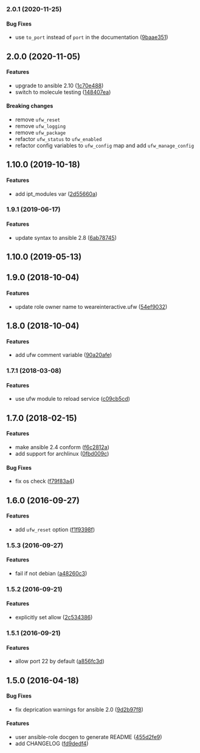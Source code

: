 <a name="2.0.1"></a>
### 2.0.1 (2020-11-25)


#### Bug Fixes

*   use `to_port` instead of `port` in the documentation ([9baae351](https://github.com/weareinteractive/ansible-ufw/commit/9baae3510b5f8fbccbdd01eaac948b660a6bf620))



<a name="2.0.0"></a>
## 2.0.0 (2020-11-05)

#### Features

*   upgrade to ansible 2.10 ([1c70e488](https://github.com/weareinteractive/ansible-ufw/commit/1c70e488d58381865c8a04777e830628c38801ce))
*   switch to molecule testing ([148407ea](https://github.com/weareinteractive/ansible-ufw/commit/148407ea1a23d1abda1aafadb64a711328ddc070))

#### Breaking changes

*   remove `ufw_reset`
*   remove `ufw_logging`
*   remove `ufw_package`
*   refactor `ufw_status` to `ufw_enabled`
*   refactor config variables to `ufw_config` map and add `ufw_manage_config`

<a name="1.10.0"></a>
## 1.10.0 (2019-10-18)


#### Features

*   add ipt_modules var ([2d55660a](https://github.com/weareinteractive/ansible-ufw/commit/2d55660af366bca2c5e1e4d686279189276a4a2b))



<a name="1.9.1"></a>
### 1.9.1 (2019-06-17)


#### Features

*   update syntax to ansible 2.8 ([6ab78745](https://github.com/weareinteractive/ansible-ufw/commit/6ab787459a63901175e661875579e715e238eccb))



<a name="1.10.0"></a>
## 1.10.0 (2019-05-13)




<a name="1.9.0"></a>
## 1.9.0 (2018-10-04)


#### Features

*   update role owner name to weareinteractive.ufw ([54ef9032](https://github.com/weareinteractive/ansible-ufw/commit/54ef90320d1323e1d866a0110e86cca4556bad0f))



<a name="1.8.0"></a>
## 1.8.0 (2018-10-04)


#### Features

*   add ufw comment variable ([90a20afe](https://github.com/weareinteractive/ansible-ufw/commit/90a20afe44e90ffce941c847aeb2add881fb0ecc))



<a name="1.7.1"></a>
### 1.7.1 (2018-03-08)


#### Features

*   use ufw module to reload service ([c09cb5cd](https://github.com/weareinteractive/ansible-ufw/commit/c09cb5cdb1d88e7734149314517e0b42961b67db))



<a name="1.7.0"></a>
## 1.7.0 (2018-02-15)


#### Features

*   make ansible 2.4 conform ([f6c2812a](https://github.com/weareinteractive/ansible-ufw/commit/f6c2812a62c0969e5398667c9b9d2c9569e919f1))
*   add support for archlinux ([0fbd009c](https://github.com/weareinteractive/ansible-ufw/commit/0fbd009c933ae036c27d97c6034129d5ced24854))

#### Bug Fixes

*   fix os check ([f79f83a4](https://github.com/weareinteractive/ansible-ufw/commit/f79f83a4b22cf57dde07cd8dc44ff4c4ba3fcbe0))



<a name="1.6.0"></a>
## 1.6.0 (2016-09-27)


#### Features

*   add `ufw_reset` option ([f1f9398f](https://github.com/weareinteractive/ansible-ufw/commit/f1f9398f14450fecdfce447745784046d86ee2be))



<a name="1.5.3"></a>
### 1.5.3 (2016-09-27)


#### Features

*   fail if not debian ([a48260c3](https://github.com/weareinteractive/ansible-ufw/commit/a48260c32176585b977e5e8b307b9e859e67cdc1))



<a name="1.5.2"></a>
### 1.5.2 (2016-09-21)


#### Features

*   explicitly set allow ([2c534386](https://github.com/weareinteractive/ansible-ufw/commit/2c534386a0796d6cce368787d6f373844d2f87a5))



<a name="1.5.1"></a>
### 1.5.1 (2016-09-21)


#### Features

*   allow port 22 by default ([a856fc3d](https://github.com/weareinteractive/ansible-ufw/commit/a856fc3d2327764995cad8d428744e4f66f63da2))



<a name="1.5.0"></a>
## 1.5.0 (2016-04-18)


#### Bug Fixes

*   fix deprication warnings for ansible 2.0 ([9d2b97f8](https://github.com/weareinteractive/ansible-ufw/commit/9d2b97f8a687d402d607c0f80ef10f2073bd1591))

#### Features

*   user ansible-role docgen to generate README ([455d2fe9](https://github.com/weareinteractive/ansible-ufw/commit/455d2fe98e313fd279ce59dda6822178e3a1845e))
*   add CHANGELOG ([fd9dedf4](https://github.com/weareinteractive/ansible-ufw/commit/fd9dedf4eb9561f90b29404d025e3b7717cbb93e))
